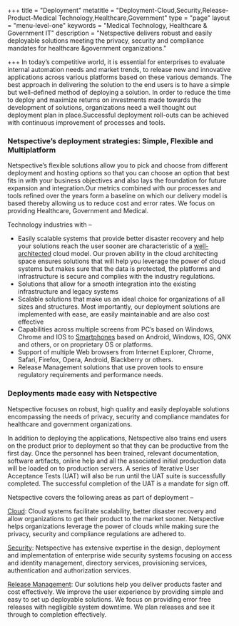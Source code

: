 +++
title = "Deployment"
metatitle = "Deployment-Cloud,Security,Release-Product-Medical Technology,Healthcare,Government"
type =  "page"
layout = "menu-level-one"
keywords = "Medical Technology, Healthcare & Government IT"
description = "Netspective delivers robust and easily deployable solutions meeting the privacy, security and compliance mandates for healthcare &government organizations."


+++
In today’s competitive world, it is essential for enterprises to evaluate internal automation needs and market trends, to release new and innovative applications across various platforms based on these various demands. The best approach in delivering the solution to the end users is to have a simple but well-defined method of deploying a solution. In order to reduce the time to deploy and maximize returns on investments made towards the development of solutions, organizations need a well thought out deployment plan in place.Successful deployment roll-outs can be achieved with continuous improvement of processes and tools.

### Netspective’s deployment strategies: Simple, Flexible and Multiplatform

Netspective’s flexible solutions allow you to pick and choose from different deployment and hosting options so that you can choose an option that best fits in with your business objectives and also lays the foundation for future expansion and integration.Our metrics combined with our processes and tools refined over the years form a baseline on which our delivery model is based thereby allowing us to reduce cost and error rates. We focus on providing Healthcare, Government and Medical.

Technology industries with –

* Easily scalable systems that provide better disaster recovery and help your solutions reach the user sooner are characteristic of a [well-architected](/technology-services/development/architecture/) cloud model. Our proven ability in the cloud architecting space ensures solutions that will help you leverage the power of cloud systems but makes sure that the data is protected, the platforms and infrastructure is secure and complies with the industry regulations.
* Solutions that allow for a smooth integration into the existing infrastructure and legacy systems
* Scalable solutions that make us an ideal choice for organizations of all sizes and structures. Most importantly, our deployment solutions are implemented with ease, are easily maintainable and are also cost effective
* Capabilities across multiple screens from PC’s based on Windows, Chrome and IOS to [Smartphones](/technology-services/development/mobility/) based on Android, Windows, IOS, QNX and others, or on proprietary OS or platforms.
* Support of multiple Web browsers from Internet Explorer, Chrome, Safari, Firefox, Opera, Android, Blackberry or others.
* Release Management solutions that use proven tools to ensure regulatory requirements and performance needs.

### Deployments made easy with Netspective

Netspective focuses on robust, high quality and easily deployable solutions encompassing the needs of privacy, security and compliance mandates for healthcare and government organizations.

In addition to deploying the applications, Netspective also trains end users on the product prior to deployment so that they can be productive from the first day. Once the personnel has been trained, relevant documentation, software artifacts, online help and all the associated initial production data will be loaded on to production servers. A series of Iterative User Acceptance Tests (UAT) will also be run until the UAT suite is successfully completed. The successful completion of the UAT is a mandate for sign off.

Netspective covers the following areas as part of deployment –

[Cloud](/technology-services/deployment/cloud/): Cloud systems facilitate scalability, better disaster recovery and allow organizations to get their product to the market sooner. Netspective helps organizations leverage the power of clouds while making sure the privacy, security and compliance regulations are adhered to.

[Security](/technology-services/deployment/security/): Netspective has extensive expertise in the design, deployment and implementation of enterprise wide security systems focusing on access and identity management, directory services, provisioning services, authentication and authorization services.

[Release Management](/technology-services/deployment/release-management/): Our solutions help you deliver products faster and cost effectively. We improve the user experience by providing simple and easy to set up deployable solutions. We focus on providing error free releases with negligible system downtime. We plan releases and see it through to completion effectively.


